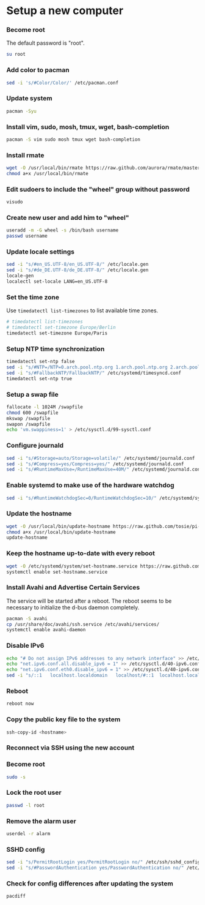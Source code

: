 # Setup a new computer

### Become root

The default password is "root".

```bash
su root
```

### Add color to pacman

```bash
sed -i 's/#Color/Color/' /etc/pacman.conf
```

### Update system
```bash
pacman -Syu
```

### Install vim, sudo, mosh, tmux, wget, bash-completion
```bash
pacman -S vim sudo mosh tmux wget bash-completion
```

### Install rmate
```bash
wget -O /usr/local/bin/rmate https://raw.github.com/aurora/rmate/master/rmate
chmod a+x /usr/local/bin/rmate
```

### Edit sudoers to include the "wheel" group without password
```bash
visudo
```

### Create new user and add him to "wheel"
```bash
useradd -m -G wheel -s /bin/bash username
passwd username
```

### Update locale settings
```bash
sed -i "s/#en_US.UTF-8/en_US.UTF-8/" /etc/locale.gen
sed -i "s/#de_DE.UTF-8/de_DE.UTF-8/" /etc/locale.gen
locale-gen
localectl set-locale LANG=en_US.UTF-8
```

### Set the time zone

Use `timedatectl list-timezones` to list available time zones.

```bash
# timedatectl list-timezones
# timedatectl set-timezone Europe/Berlin
timedatectl set-timezone Europe/Paris
```

### Setup NTP time synchronization

```bash
timedatectl set-ntp false
sed -i "s/#NTP=/NTP=0.arch.pool.ntp.org 1.arch.pool.ntp.org 2.arch.pool.ntp.org 3.arch.pool.ntp.org/" /etc/systemd/timesyncd.conf
sed -i "s/#FallbackNTP/FallbackNTP/" /etc/systemd/timesyncd.conf
timedatectl set-ntp true
```

### Setup a swap file

```bash
fallocate -l 1024M /swapfile
chmod 600 /swapfile
mkswap /swapfile
swapon /swapfile
echo 'vm.swappiness=1' > /etc/sysctl.d/99-sysctl.conf
```

### Configure journald

```bash
sed -i "s/#Storage=auto/Storage=volatile/" /etc/systemd/journald.conf
sed -i "s/#Compress=yes/Compress=yes/" /etc/systemd/journald.conf
sed -i "s/#RuntimeMaxUse=/RuntimeMaxUse=40M/" /etc/systemd/journald.conf
```

### Enable systemd to make use of the hardware watchdog

```bash
sed -i "s/#RuntimeWatchdogSec=0/RuntimeWatchdogSec=10/" /etc/systemd/system.conf
```

### Update the hostname

```bash
wget -O /usr/local/bin/update-hostname https://raw.github.com/tosie/pi-helper/master/update-hostname
chmod a+x /usr/local/bin/update-hostname
update-hostname
```

### Keep the hostname up-to-date with every reboot

```bash
wget -O /etc/systemd/system/set-hostname.service https://raw.github.com/tosie/pi-helper/master/set-hostname.service
systemctl enable set-hostname.service
```

### Install Avahi and Advertise Certain Services

The service will be started after a reboot. The reboot seems to be necessary to initialize the d-bus daemon completely.

```bash
pacman -S avahi
cp /usr/share/doc/avahi/ssh.service /etc/avahi/services/
systemctl enable avahi-daemon
```

### Disable IPv6

```bash
echo "# Do not assign IPv6 addresses to any network interface" >> /etc/sysctl.d/40-ipv6.conf
echo "net.ipv6.conf.all.disable_ipv6 = 1" >> /etc/sysctl.d/40-ipv6.conf
echo "net.ipv6.conf.eth0.disable_ipv6 = 1" >> /etc/sysctl.d/40-ipv6.conf
sed -i "s/::1	localhost.localdomain	localhost/#::1	localhost.localdomain	localhost/" /etc/hosts
```

### Reboot

```bash
reboot now
```

### Copy the public key file to the system

```bash
ssh-copy-id <hostname>
```

### Reconnect via SSH using the new account

### Become root

```bash
sudo -s
```

### Lock the root user

```bash
passwd -l root
```

### Remove the alarm user

```bash
userdel -r alarm
```

### SSHD config

```bash
sed -i "s/PermitRootLogin yes/PermitRootLogin no/" /etc/ssh/sshd_config
sed -i "s/#PasswordAuthentication yes/PasswordAuthentication no/" /etc/ssh/sshd_config
```

### Check for config differences after updating the system

```bash
pacdiff
```

